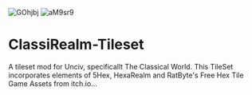 ![GOhjbj](https://user-images.githubusercontent.com/117689753/209715446-aa4dce13-c1d9-47ff-8a81-832a25350c4c.jpg)
![aM9sr9](https://user-images.githubusercontent.com/117689753/209715448-7991b610-3738-4906-9681-3e2fd273967f.jpg)
# ClassiRealm-Tileset
A tileset mod for Unciv, specificallt The Classical World. This TileSet incorporates elements of 5Hex, HexaRealm and RatByte's Free Hex Tile Game Assets from itch.io...
